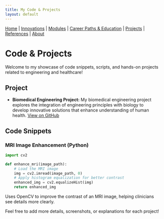 ```yaml
---
title: My Code & Projects
layout: default
---
```


[Home](/engineering-healthcare-project/) | [Innovations](/engineering-healthcare-project/innovations) | [Modules](/engineering-healthcare-project/modules/) | [Career Paths & Education](/engineering-healthcare-project/careers/) | [Projects](/engineering-healthcare-project/projects/) | [References](/engineering-healthcare-project/resources) | [About](/engineering-healthcare-project/aboutME)

# Code & Projects

Welcome to my showcase of code snippets, scripts, and hands-on projects related to engineering and healthcare!

## Project

- **Biomedical Engineering Project:** My biomedical engineering project explores the integration of engineering principles with biology to develop innovative solutions that enhance understanding of human health.
[View on GitHub](https://github.com/kaitlee3/engineering-healthcare-project)

## Code Snippets

### MRI Image Enhancement (Python)
```python
import cv2

def enhance_mri(image_path):
    # Load the MRI image
    img = cv2.imread(image_path, 0)
    # Apply histogram equalization for better contrast
    enhanced_img = cv2.equalizeHist(img)
    return enhanced_img
```
Uses OpenCV to improve the contrast of an MRI image, helping clinicians see details more clearly.

Feel free to add more details, screenshots, or explanations for each project!

